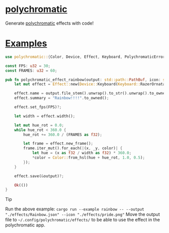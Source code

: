 
# [polychromatic](#polychromatic)

Generate [polychromatic](https://polychromatic.app/) effects with code!

# [Examples](#examples)

```Rust
use polychromatic::{Color, Device, Effect, Keyboard, PolychromaticError};

const FPS: u32 = 30;
const FRAMES: u32 = 60;

pub fn polychromatic_effect_rainbow(output: std::path::PathBuf, icon: std::path::PathBuf) -> Result<(), PolychromaticError> {
    let mut effect = Effect::new(Device::Keyboard(Keyboard::RazerOrnataChroma), &icon)?;

    effect.name = output.file_stem().unwrap().to_str().unwrap().to_owned();
    effect.summary = "Rainbow!!!!".to_owned();

    effect.set_fps(FPS)?;

    let width = effect.width();

    let mut hue_rot = 0.0;
    while hue_rot < 360.0 {
        hue_rot += 360.0 / (FRAMES as f32);

        let frame = effect.new_frame();
        frame.iter_mut().for_each(|(x, _y, color)| {
            let hue = (x as f32 / width as f32) * 360.0;
            *color = Color::from_hsl(hue + hue_rot, 1.0, 0.5);
        });
    }

    effect.save(&output)?;

    Ok(())
}
```

> [!TIP]
> Run the above example:
> `cargo run --example rainbow -- --output "./effects/Rainbow.json" --icon "./effects/pride.png"`
> Move the output file to `~/.config/polychromatic/effects/` to be able to use the effect in the polychromatic app.

